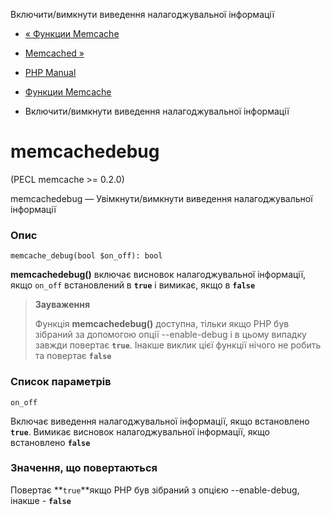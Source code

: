 Включити/вимкнути виведення налагоджувальної інформації

-   [« Функции Memcache](ref.memcache.html)
    
-   [Memcached »](book.memcached.html)
    
-   [PHP Manual](index.html)
    
-   [Функции Memcache](ref.memcache.html)
    
-   Включити/вимкнути виведення налагоджувальної інформації
    

# memcachedebug

(PECL memcache >= 0.2.0)

memcachedebug — Увімкнути/вимкнути виведення налагоджувальної інформації

### Опис

```methodsynopsis
memcache_debug(bool $on_off): bool
```

**memcachedebug()** включає висновок налагоджувальної інформації, якщо `on_off` встановлений в **`true`** і вимикає, якщо в **`false`**

> **Зауваження**
> 
> Функція **memcachedebug()** доступна, тільки якщо PHP був зібраний за допомогою опції --enable-debug і в цьому випадку завжди повертає **`true`**. Інакше виклик цієї функції нічого не робить та повертає **`false`**

### Список параметрів

`on_off`

Включає виведення налагоджувальної інформації, якщо встановлено **`true`**. Вимикає висновок налагоджувальної інформації, якщо встановлено **`false`**

### Значення, що повертаються

Повертає **`true`**якщо PHP був зібраний з опцією --enable-debug, інакше - **`false`**